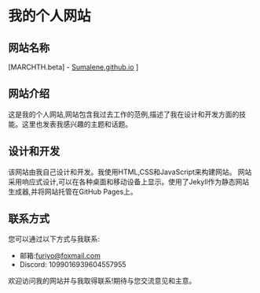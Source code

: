 # 我的个人网站
## 网站名称
[MARCHTH.beta] - [Sumalene.github.io](https://sumalene.github.io/)
]
## 网站介绍
这是我的个人网站,网站包含我过去工作的范例,描述了我在设计和开发方面的技能。这里也发表我感兴趣的主题和话题。
## 设计和开发
该网站由我自己设计和开发。我使用HTML,CSS和JavaScript来构建网站。
网站采用响应式设计,可以在各种桌面和移动设备上显示。使用了Jekyll作为静态网站生成器,并将网站托管在GitHub Pages上。 
## 联系方式
您可以通过以下方式与我联系:
-   邮箱:furiyo@foxmail.com
-   Discord: 1099016939604557955

欢迎访问我的网站并与我取得联系!期待与您交流意见和主意。

